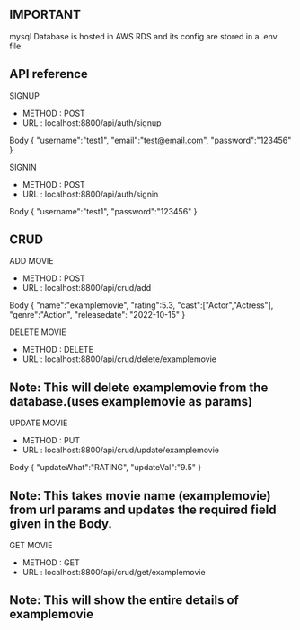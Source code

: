 ## IMPORTANT

mysql Database is hosted in AWS RDS and its config are stored in a .env file.

## API reference

SIGNUP

- METHOD : POST
- URL : localhost:8800/api/auth/signup

Body
{
"username":"test1",
"email":"test@email.com",
"password":"123456"
}

SIGNIN

- METHOD : POST
- URL : localhost:8800/api/auth/signin

Body
{
"username":"test1",
"password":"123456"
}

## CRUD

ADD MOVIE

- METHOD : POST
- URL : localhost:8800/api/crud/add

Body
{
"name":"examplemovie",
"rating":5.3,
"cast":["Actor","Actress"],
"genre":"Action",
"releasedate": "2022-10-15"
}

DELETE MOVIE

- METHOD : DELETE
- URL : localhost:8800/api/crud/delete/examplemovie

## Note: This will delete examplemovie from the database.(uses examplemovie as params)

UPDATE MOVIE

- METHOD : PUT
- URL : localhost:8800/api/crud/update/examplemovie

Body
{
"updateWhat":"RATING",
"updateVal":"9.5"
}

## Note: This takes movie name (examplemovie) from url params and updates the required field given in the Body.

GET MOVIE

- METHOD : GET
- URL : localhost:8800/api/crud/get/examplemovie

## Note: This will show the entire details of examplemovie
